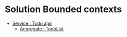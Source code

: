 # Solution Bounded contexts

* [Service : Todo app](/Architecture/BoundedContexts/bounded-context)
  * [Aggregate : TodoList](/Architecture/BoundedContexts/Aggregates/aggregate-canvas)
